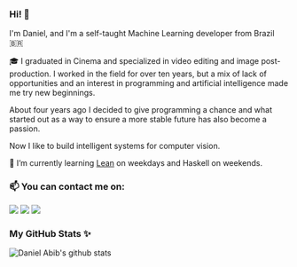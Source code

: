 ### Hi! :wave:

I'm Daniel, and I'm a self-taught Machine Learning developer from Brazil :brazil: 

🎓 I graduated in Cinema and specialized in video editing and image post-production. I worked in the field for over ten years, but a mix of lack of opportunities and an interest in programming and artificial intelligence made me try new beginnings.

About four years ago I decided to give programming a chance and what started out as a way to ensure a more stable future has also become a passion.

Now I like to build intelligent systems for computer vision.

🌱 I’m currently learning [Lean](https://leanprover.github.io/) on weekdays and Haskell on weekends. 

### 📫 You can contact me on:

<a href="mailto:danielsabib@gmail.com"><img src="https://img.shields.io/badge/e‑mail-D14836.svg?style=for-the-badge&logo=GMail&logoColor=white"/></a>
<a href="https://linkedin.com/in/daniel-abib"><img src="https://img.shields.io/badge/linkedin-0077B5.svg?style=for-the-badge&logo=linkedin&logoColor=white"/></a>
<a href="https://instagram.com/daniel.abib/"><img src="https://img.shields.io/badge/instagram-E4405F.svg?style=for-the-badge&logo=instagram&logoColor=white"/></a>


### My GitHub Stats ✨ 

![Daniel Abib's github stats](https://github-readme-stats.vercel.app/api?username=daniabib&show_icons=true&hide_border=true&hide_title=true&theme=material-palenight)

<!--
<a href="https://twitter.com/daniabibs"><img src="https://img.shields.io/badge/twitter-1DA1F2.svg?style=for-the-badge&logo=twitter&logoColor=white"/></a>
--!>

<!--
**daniabib/daniabib** is a ✨ _special_ ✨ repository because its `README.md` (this file) appears on your GitHub profile.

Here are some ideas to get you started:

- 🔭 I’m currently working on ...
- 🌱 I’m currently learning ...
- 👯 I’m looking to collaborate on ...
- 🤔 I’m looking for help with ...
- 💬 Ask me about ...
- 📫 How to reach me: ...
- 😄 Pronouns: ...
- ⚡ Fun fact: ...
-->

